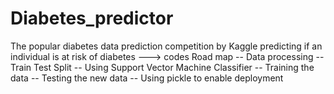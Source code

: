 # Diabetes_predictor
The popular diabetes data prediction competition by Kaggle predicting if an individual is at risk of diabetes ---> codes
Road map
    -- Data processing
    -- Train Test Split
    -- Using Support Vector Machine Classifier
    -- Training the data
    -- Testing the new data
    -- Using pickle to enable deployment
